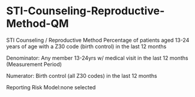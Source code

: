 # STI-Counseling-Reproductive-Method-QM

STI Counseling / Reproductive Method
Percentage of patients aged 13-24 years of age with a Z30 code (birth control) in the last 12 months

Denominator: Any member 13-24yrs w/ medical visit in the last 12 months (Measurement Period)

Numerator: Birth control (all Z30 codes) in the last 12 months

Reporting Risk Model:none selected
